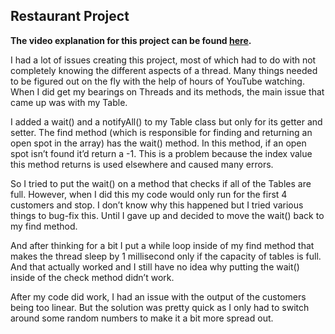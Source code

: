 ## Restaurant Project

**The video explanation for this project can be found [here](https://youtu.be/8NIkwnwVhhc).**

I had a lot of issues creating this project, most of which had to do with not completely knowing the different aspects of a thread. Many things needed to be figured out on the fly with the help of hours of YouTube watching. When I did get my bearings on Threads and its methods, the main issue that came up was with my Table.

I added a wait() and a notifyAll() to my Table class but only for its getter and setter. The find method (which is responsible for finding and returning an open spot in the array) has the wait() method. In this method, if an open spot isn’t found it’d return a -1. This is a problem because the index value this method returns is used elsewhere and caused many errors. 

So I tried to put the wait() on a method that checks if all of the Tables are full. However, when I did this my code would only run for the first 4 customers and stop. I don’t know why this happened but I tried various things to bug-fix this. Until I gave up and decided to move the wait() back to my find method.

And after thinking for a bit I put a while loop inside of my find method that makes the thread sleep by 1 millisecond only if the capacity of tables is full. And that actually worked and I still have no idea why putting the wait() inside of the check method didn’t work.

After my code did work, I had an issue with the output of the customers being too linear. But the solution was pretty quick as I only had to switch around some random numbers to make it a bit more spread out.
